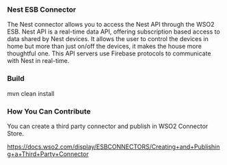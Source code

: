 ### Nest ESB Connector

The Nest connector allows you to access the Nest API through the WSO2 ESB. Nest API is a real-time data API, offering subscription based access to data shared by Nest devices. It allows the user to control the devices in home but more than just on/off the devices, it makes the house more thoughtful one. This API servers use Firebase protocols to communicate with Nest in real-time.

### Build

mvn clean install

### How You Can Contribute

You can create a third party connector and publish in WSO2 Connector Store.

https://docs.wso2.com/display/ESBCONNECTORS/Creating+and+Publishing+a+Third+Party+Connector

